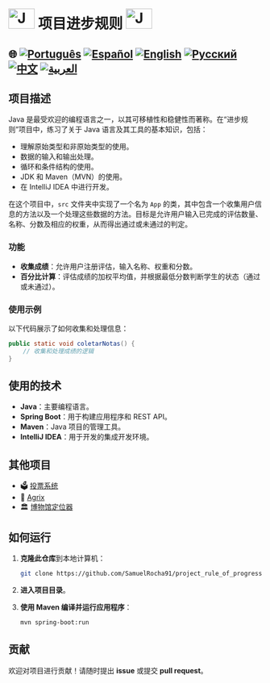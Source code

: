 # <img src="https://blog.geekhunter.com.br/wp-content/uploads/2020/07/pngwing.com_.png" alt="Java Projects Logo" width="52" height="40" /> 项目进步规则 <img src="https://blog.geekhunter.com.br/wp-content/uploads/2020/07/pngwing.com_.png" alt="Java Projects Logo" width="52" height="40" />

## 🌐 [![Português](https://img.shields.io/badge/Português-green)](https://github.com/SamuelRocha91/project_rule_of_progression/blob/main/README.md) [![Español](https://img.shields.io/badge/Español-yellow)](https://github.com/SamuelRocha91/project_rule_of_progression/blob/main/README_es.md) [![English](https://img.shields.io/badge/English-blue)](https://github.com/SamuelRocha91/project_rule_of_progression/blob/main/README_en.md) [![Русский](https://img.shields.io/badge/Русский-lightgrey)](https://github.com/SamuelRocha91/project_rule_of_progression/blob/main/README_ru.md) [![中文](https://img.shields.io/badge/中文-red)](https://github.com/SamuelRocha91/project_rule_of_progression/project_rule_of_progression/blob/main/README_ch.md) [![العربية](https://img.shields.io/badge/العربية-orange)](https://github.com/SamuelRocha91/project_rule_of_progression/blob/main/README_ar.md)

## 项目描述

Java 是最受欢迎的编程语言之一，以其可移植性和稳健性而著称。在“进步规则”项目中，练习了关于 Java 语言及其工具的基本知识，包括：

- 理解原始类型和非原始类型的使用。
- 数据的输入和输出处理。
- 循环和条件结构的使用。
- JDK 和 Maven（MVN）的使用。
- 在 IntelliJ IDEA 中进行开发。

在这个项目中，`src` 文件夹中实现了一个名为 `App` 的类，其中包含一个收集用户信息的方法以及一个处理这些数据的方法。目标是允许用户输入已完成的评估数量、名称、分数及相应的权重，从而得出通过或未通过的判定。

### 功能

- **收集成绩**：允许用户注册评估，输入名称、权重和分数。
- **百分比计算**：评估成绩的加权平均值，并根据最低分数判断学生的状态（通过或未通过）。

### 使用示例

以下代码展示了如何收集和处理信息：

```java
public static void coletarNotas() {
    // 收集和处理成绩的逻辑
}
```

## 使用的技术

- **Java**：主要编程语言。
- **Spring Boot**：用于构建应用程序和 REST API。
- **Maven**：Java 项目的管理工具。
- **IntelliJ IDEA**：用于开发的集成开发环境。

## 其他项目

- 🗳️ [投票系统](https://github.com/SamuelRocha91/sistemaDeVotacao/blob/main/README_ch.md)
- 🌱 [Agrix](https://github.com/SamuelRocha91/Agrix/blob/main/README_ch.md)
- 🏛️ [博物馆定位器](https://github.com/SamuelRocha91/localizadorDeMuseus//blob/main/README_ch.md)

## 如何运行

1. **克隆此仓库**到本地计算机：
   ```sh
   git clone https://github.com/SamuelRocha91/project_rule_of_progression.git
   ```

2. **进入项目目录**。

3. **使用 Maven 编译并运行应用程序**：
   ```sh
   mvn spring-boot:run
   ```

## 贡献

欢迎对项目进行贡献！请随时提出 **issue** 或提交 **pull request**。
